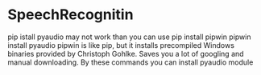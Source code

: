 # SpeechRecognitin

pip istall pyaudio may not work than you can use
pip install pipwin
pipwin install pyaudio
pipwin is like pip, but it installs precompiled Windows binaries provided by Christoph Gohlke. Saves you a lot of googling and manual downloading.
By these commands you can install pyaudio module
